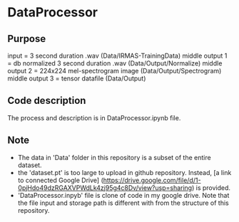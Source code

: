 # DataProcessor

## Purpose
input = 3 second duration .wav (Data/IRMAS-TrainingData)
middle output 1 = db normalized 3 second duration .wav (Data/Output/Normalize)
middle output 2 = 224x224 mel-spectrogram image (Data/Output/Spectrogram)
middle output 3 = tensor datafile (Data/Output)

## Code description
The process and description is in DataProcessor.ipynb file. 

## Note
- The data in 'Data' folder in this repository is a subset of the entire dataset.
- the 'dataset.pt' is too large to upload in github repository. Instead, [a link to connected Google Drive] (https://drive.google.com/file/d/1-0pjHdo49dzRGAXVPWdLk4zj95g4c8Dv/view?usp=sharing) is provided.
- 'DataProcessor.inpyb' file is clone of code in my google drive. Note that the file input and storage path is different with from the structure of this repository.

